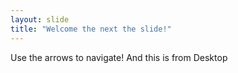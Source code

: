 ```yaml
---
layout: slide
title: "Welcome the next the slide!"
---
```

Use the arrows to navigate!
And this is from Desktop